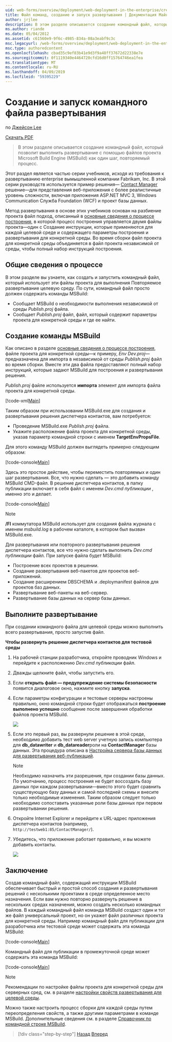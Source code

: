```yaml
---
uid: web-forms/overview/deployment/web-deployment-in-the-enterprise/creating-and-running-a-deployment-command-file
title: Файл команд, создание и запуск развертывания | Документация Майкрософт
author: jrjlee
description: В этом разделе описывается создание командный файл, который позволит выполнить развертывание с помощью файлов проекта Microsoft Build Engine (MSBuild) как один шаг, повторно...
ms.author: riande
ms.date: 05/04/2012
ms.assetid: c61560e9-9f6c-4985-834a-08a3eabf9c3c
msc.legacyurl: /web-forms/overview/deployment/web-deployment-in-the-enterprise/creating-and-running-a-deployment-command-file
msc.type: authoredcontent
ms.openlocfilehash: cbad35c9ef83b41e9d3f9a48ff37672d22338e7e
ms.sourcegitcommit: 0f1119340e4464720cfd16d0ff15764746ea1fea
ms.translationtype: MT
ms.contentlocale: ru-RU
ms.lasthandoff: 04/09/2019
ms.locfileid: "59395229"
---
```

# <a name="creating-and-running-a-deployment-command-file"></a>Создание и запуск командного файла развертывания

по [Джейсон Lee](https://github.com/jrjlee)

[Скачать PDF](https://msdnshared.blob.core.windows.net/media/MSDNBlogsFS/prod.evol.blogs.msdn.com/CommunityServer.Blogs.Components.WeblogFiles/00/00/00/63/56/8130.DeployingWebAppsInEnterpriseScenarios.pdf)

> В этом разделе описывается создание командный файл, который позволит выполнить развертывание с помощью файлов проекта Microsoft Build Engine (MSBuild) как один шаг, повторяемый процесс.


Этот раздел является частью серии учебников, исходя из требования к развертыванию enterprise вымышленной компании Fabrikam, Inc. В этой серии руководств используется пример решения&#x2014; [Contact Manager](the-contact-manager-solution.md) решение&#x2014;для представления веб-приложения с более реалистичные уровень сложности, включая приложения ASP.NET MVC 3, Windows Communication Служба Foundation (WCF) и проект базы данных.

Метод развертывания в основе этих учебников основан на разбиение проекта файл подход, описанный в [основные сведения о процессе построения](understanding-the-build-process.md), в которой процесс построения управляется двумя файлы проекта&#x2014;один с Создание инструкции, которые применяются для каждой целевой среде и содержащего параметры построения и развертывания для конкретной среды. Во время сборки файл проекта для конкретной среды объединяется в файл проекта независимой от среды, чтобы полный набор инструкций построения.

## <a name="process-overview"></a>Общие сведения о процессе

В этом разделе вы узнаете, как создать и запустить командный файл, который использует эти файлы проекта для выполнения Повторяемое развертывание целевую среду. По сути, командный файл просто должен содержать команды MSBuild:

- Сообщает MSBuild о необходимости выполнения независимой от среды *Publish.proj* файла.
- Сообщает *Publish.proj* файл, файл, который содержит параметры проекта для конкретной среды и где ее найти.

## <a name="create-an-msbuild-command"></a>Создание команды MSBuild

Как описано в разделе [основные сведения о процессе построения](understanding-the-build-process.md), файле проекта для конкретной среды&#x2014;к примеру, *Env Dev.proj*&#x2014;предназначена для импорта в независимой от среды *Publish.proj* файл во время сборки. Вместе эти два файла предоставляют полный набор инструкций, которые задают MSBuild для построения и развертывания решения.

*Publish.proj* файле используется **импорта** элемент для импорта файла проекта для конкретной среды.


[!code-xml[Main](creating-and-running-a-deployment-command-file/samples/sample1.xml)]


Таким образом при использовании MSBuild.exe для создания и развертывания решения диспетчера контактов, вам потребуется:

- Проведение MSBuild.exe *Publish.proj* файла.
- Укажите расположение файла проекта для конкретной среды, указав параметр командной строки с именем **TargetEnvPropsFile**.

Для этого команду MSBuild должен выглядеть примерно следующим образом:


[!code-console[Main](creating-and-running-a-deployment-command-file/samples/sample2.cmd)]


Здесь это простое действие, чтобы переместить повторяемых и один шаг развертывания. Все, что нужно сделать — это добавить команду MSBuild CMD-файл. В решение диспетчера контактов, в папку публикации включает в себя файл с именем *Dev.cmd публикации* , именно это и делает.


[!code-console[Main](creating-and-running-a-deployment-command-file/samples/sample3.cmd)]


> [!NOTE]
> **/Fl** коммутатора MSBuild использует для создания файла журнала с именем *msbuild.log* в рабочем каталоге, в котором был вызван MSBuild.exe.


Для развертывания или повторного развертывания решения диспетчера контактов, все что нужно сделать выполнить *Dev.cmd публикации* файл. При запуске файла будет MSBuild:

- Построение всех проектов в решении.
- Создание развертывания веб-пакетов для проектов веб-приложений.
- Создание расширением DBSCHEMA и .deploymanifest файлов для проектов баз данных.
- Развертывание веб-пакеты на веб-сервер.
- Развертывание базы данных на сервер базы данных.

## <a name="run-the-deployment"></a>Выполните развертывание

При создании командного файла для целевой среды можно выполнить всего развертывания, просто запустив файл.

**Чтобы развернуть решение диспетчера контактов для тестовой среды**

1. На рабочей станции разработчика, откройте проводник Windows и перейдите к расположению *Dev.cmd публикации* файл.
2. Дважды щелкните файл, чтобы запустить его.
3. Если **открыть файл — предупреждение системы безопасности** появится диалоговое окно, нажмите кнопку **запуска**.
4. Если параметры конфигурации и тестовые серверы настроены правильно, окно командной строки будет отображаться **построение выполнено успешно** сообщение после завершения обработки файлов проекта MSBuild.

    ![](creating-and-running-a-deployment-command-file/_static/image1.png)
5. Если это первый раз, вы развернули решение в этой среде, необходимо добавить тест web server учетную запись компьютера для **db\_datawriter** и **db\_datareader**роли на **ContactManager** базы данных. Эта процедура описана в [Настройка сервера базы данных для развертывания веб-публикаций](../configuring-server-environments-for-web-deployment/configuring-a-database-server-for-web-deploy-publishing.md).

    > [!NOTE]
    > Необходимо назначить эти разрешения, при создании базы данных. По умолчанию, процесс построения не будет воссоздать базу данных при каждом развертывании&#x2014;вместо этого будет сравнить существующую базу данных и самой последней схемы и внесите только необходимые изменения. Таким образом следует только необходимо сопоставить указанные роли базы данных при первом развертывании решения.
6. Откройте Internet Explorer и перейдите к URL-адрес приложения диспетчера контактов (например, `http://testweb1:85/ContactManager/`).
7. Убедитесь, что приложение работает правильно, и вы можете добавить контакты.

    ![](creating-and-running-a-deployment-command-file/_static/image2.png)

## <a name="conclusion"></a>Заключение

Создав командный файл, содержащий инструкции MSBuild обеспечивает быстрый и простой способ создания и развертывания решений с несколькими проектами в среде определенное место назначения. Если вам нужно повторно развернуть решение в нескольких средах назначения, можно создать несколько командных файлов. В каждый командный файл команда MSBuild создаст один и тот же файл универсальный проект, но он укажет файл различных проекта для конкретной среды. Например командный файл для публикации для разработчика или тестовой среде может содержать эта команда MSBuild:


[!code-console[Main](creating-and-running-a-deployment-command-file/samples/sample4.cmd)]


Командный файл для публикации в промежуточной среде может содержать эта команда MSBuild:


[!code-console[Main](creating-and-running-a-deployment-command-file/samples/sample5.cmd)]


> [!NOTE]
> Рекомендации по настройке файлы проекта для конкретной среды для серверных сред, см. в разделе [настройки свойств развертывания для целевой среды](../configuring-server-environments-for-web-deployment/configuring-deployment-properties-for-a-target-environment.md).


Можно также настроить процесс сборки для каждой среды путем переопределения свойств, а также другими параметрами в команде MSBuild. Дополнительные сведения см. в разделе [Справочник по командной строке MSBuild](https://msdn.microsoft.com/library/ms164311.aspx).

> [!div class="step-by-step"]
> [Назад](deploying-database-projects.md)
> [Вперед](manually-installing-web-packages.md)
